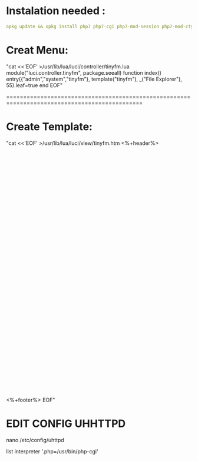 # Instalation needed :
```yaml
opkg update && opkg install php7 php7-cgi php7-mod-session php7-mod-ctype php7-mod-fileinfo php7-mod-mbstring iconv php7-mod-json
```
# Creat Menu:

 "cat <<'EOF' >/usr/lib/lua/luci/controller/tinyfm.lua
 module("luci.controller.tinyfm", package.seeall)
 function index()
 entry({"admin","system","tinyfm"}, template("tinyfm"), _("File Explorer"), 55).leaf=true
 end
 EOF"

==============================================================================================

# Create Template:

 "cat <<'EOF' >/usr/lib/lua/luci/view/tinyfm.htm
 <%+header%>
 <div class="cbi-map">
 <br>
 <iframe id="tinyfm" style="width: 100%; min-height: 650px; border: none; border-radius: 2px;"></iframe>
 </div>
 <script type="text/javascript">
 document.getElementById("tinyfm").src = "http://" + window.location.hostname + "/tinyfm.php";
 </script>
 <%+footer%>
 EOF"

# EDIT CONFIG UHHTTPD

nano /etc/config/uhttpd

list interpreter '.php=/usr/bin/php-cgi'

